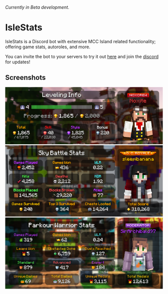 *Currently in Beta development.*

# IsleStats

IsleStats is a Discord bot with extensive MCC Island related functionality; offering game stats, autoroles, and more.

You can invite the bot to your servers to try it out [here](https://discord.com/oauth2/authorize?client_id=1174018516039508218&permissions=268486720&scope=bot+applications.commands) and join the [discord](https://discord.gg/uHUgU8C8nM) for updates!

## Screenshots

![levelling-card](https://github.com/IsleStats/islestats-docs/blob/main/assets/levelling-card.png)
![skybattle-card](https://github.com/IsleStats/islestats-docs/blob/main/assets/skybattle-card.png)
![pkw-card](https://github.com/IsleStats/islestats-docs/blob/main/assets/pkw-card.png)
